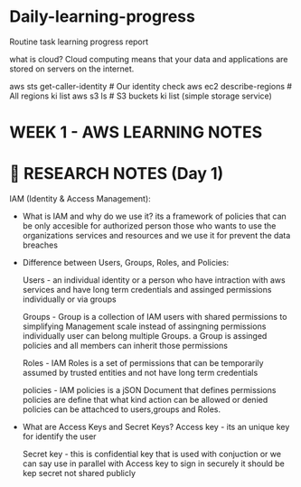 # Daily-learning-progress
Routine task learning progress report


what is cloud?
Cloud computing means that your data and applications are stored on servers on the internet.

aws sts get-caller-identity  # Our identity check
  aws ec2 describe-regions     # All regions ki list
  aws s3 ls                    # S3 buckets ki list (simple storage service)


WEEK 1 - AWS LEARNING NOTES
============================

📝 RESEARCH NOTES (Day 1)
=========================

IAM (Identity & Access Management):
- What is IAM and why do we use it?
  its a framework of policies that can be only accesible for authorized person 
  those who wants to use the organizations services and resources and 
  we use it for prevent the data breaches

- Difference between Users, Groups, Roles, and Policies:
  
  Users - an individual identity or a person who have intraction with aws services 
  and have long term credentials and assinged permissions individually or via groups
  
  Groups - Group is a collection of IAM users with shared permissions
  to simplifying Management scale instead of assingning permissions individually
  user can belong multiple Groups. 
  a Group is assinged policies and all members can inherit those permissions

  Roles - IAM Roles is a set of permissions 
  that can be temporarily assumed by trusted entities 
  and not have long term credentials

  policies - IAM policies is a jSON Document that defines permissions 
  policies are define that what kind action can be allowed or denied
  policies can be attachced to users,groups and Roles.

- What are Access Keys and Secret Keys?
  Access key - its an unique key for identify the user

  Secret key - this is confidential key 
  that is used with conjuction or 
  we can say use in parallel with Access key to sign in securely
  it should be kep secret not shared publicly
